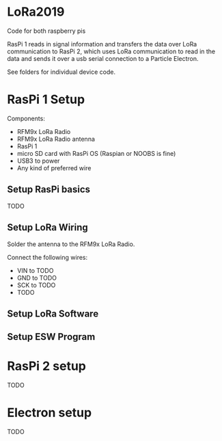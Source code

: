 # LoRa2019

Code for both raspberry pis

RasPi 1 reads in signal information and transfers the data over LoRa communication to RasPi 2, which uses LoRa communication to read in the data and sends it over a usb serial connection to a Particle Electron. 

See folders for individual device code. 

# RasPi 1 Setup

Components: 
- RFM9x LoRa Radio 
- RFM9x LoRa Radio antenna
- RasPi 1
- micro SD card with RasPi OS (Raspian or NOOBS is fine) 
- USB3 to power 
- Any kind of preferred wire 

## Setup RasPi basics 

TODO 

## Setup LoRa Wiring

Solder the antenna to the RFM9x LoRa Radio. 

Connect the following wires: 
- VIN to TODO
- GND to TODO
- SCK to TODO
- TODO

## Setup LoRa Software

## Setup ESW Program

# RasPi 2 setup

TODO 

# Electron setup 

TODO
